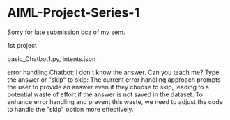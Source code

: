 # AIML-Project-Series-1

Sorry for late submission bcz of my sem.

1st project

basic_Chatbot1.py, intents.json

error handling Chatbot: I don't know the answer. Can you teach me? Type the answer or "skip" to skip: The current error handling approach prompts the user to provide an answer even if they choose to skip, leading to a potential waste of effort if the answer is not saved in the dataset. To enhance error handling and prevent this waste, we need to adjust the code to handle the "skip" option more effectively.

